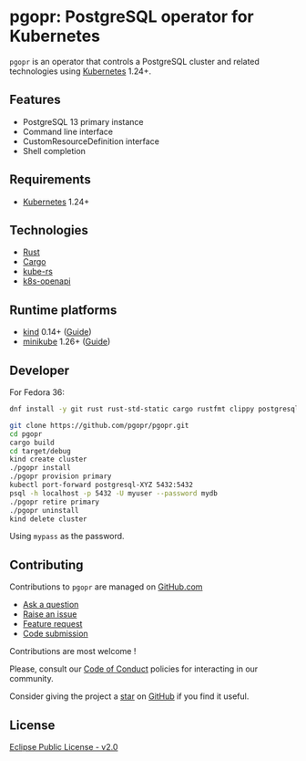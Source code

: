 # pgopr: PostgreSQL operator for Kubernetes

`pgopr` is an operator that controls a PostgreSQL cluster and related technologies using [Kubernetes](https://kubernetes.io/) 1.24+.

## Features

* PostgreSQL 13 primary instance
* Command line interface
* CustomResourceDefinition interface
* Shell completion

## Requirements

* [Kubernetes](https://kubernetes.io/) 1.24+

## Technologies

* [Rust](https://www.rust-lang.org/)
* [Cargo](https://doc.rust-lang.org/cargo/)
* [kube-rs](https://github.com/kube-rs/kube-rs)
* [k8s-openapi](https://github.com/Arnavion/k8s-openapi)

## Runtime platforms

* [kind](https://kind.sigs.k8s.io/) 0.14+ ([Guide](https://github.com/pgopr/pgopr-k8s/tree/main/providers/kind))
* [minikube](https://minikube.sigs.k8s.io/docs/) 1.26+ ([Guide](https://github.com/pgopr/pgopr-k8s/tree/main/providers/minikube/))

## Developer

For Fedora 36:

``` bash
dnf install -y git rust rust-std-static cargo rustfmt clippy postgresql
```

``` bash
git clone https://github.com/pgopr/pgopr.git
cd pgopr
cargo build
cd target/debug
kind create cluster
./pgopr install
./pgopr provision primary
kubectl port-forward postgresql-XYZ 5432:5432
psql -h localhost -p 5432 -U myuser --password mydb
./pgopr retire primary
./pgopr uninstall
kind delete cluster
```

Using `mypass` as the password.

## Contributing

Contributions to `pgopr` are managed on [GitHub.com](https://github.com/pgopr/pgopr/)

* [Ask a question](https://github.com/pgopr/pgopr/discussions)
* [Raise an issue](https://github.com/pgopr/pgopr/issues)
* [Feature request](https://github.com/pgopr/pgopr/issues)
* [Code submission](https://github.com/pgopr/pgopr/pulls)

Contributions are most welcome !

Please, consult our [Code of Conduct](./CODE_OF_CONDUCT.md) policies for interacting in our
community.

Consider giving the project a [star](https://github.com/pgopr/pgopr/stargazers) on
[GitHub](https://github.com/pgopr/pgopr/) if you find it useful.

## License

[Eclipse Public License - v2.0](https://www.eclipse.org/legal/epl-2.0/)

